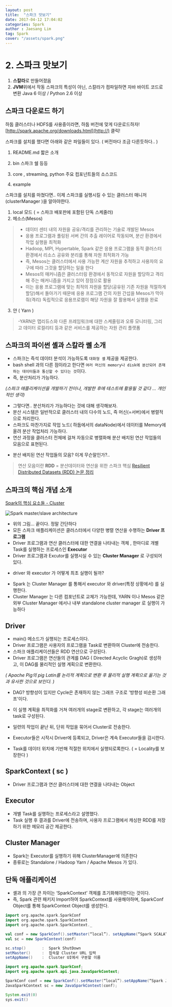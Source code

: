```yaml
---
layout: post
title:  "스파크 맛보기"
date: 2017-04-12 17:04:02
categories: Spark
author : Jaesang Lim
tag: Spark
cover: "/assets/spark.png"
---
```


# 2. 스파크 맛보기 

1. **스칼라**로 만들어졌음
2. **JVM**위에서 작동 
스파크의 특성이 아닌, 스칼라가 컴파일하면 자바 바이트 코드로 변환
Java 6 이상 / Python 2.6 이상

## 스파크 다운로드 하기 

하둡 클러스터나 HDFS를 사용중이라면, 하둡 버전에 맞게 다운로드하자!
[http://spark.apache.org/downloads.html](http://) 클릭!

스파크를 설치를 했다면 아래와 같은 파일들이 있다. ( 버전마다 조금 다른듯하다.. )
1. README.md
 짧은 소개

2. bin
스파크 쉘 등등
3. core , streaming, python
주요 컴포넌트들의 소스코드
4. example

스파크를 설치를 마쳤다면.. 이제 스파크를 실행시킬 수 있는 클러스터 매니저(clusterManager )을 알아야한다. 
1. local 모드 ( = 스파크 배포판에 포함된 단독 스케줄러)
2. 메소스(Mesos)
> - 데이터 센터 내의 자원을 공유/격리를 관리하는 기술로 개발된 Mesos
> - 응용 프로그램과 풀링된 서버 간의 추출 레이어로 작동되며, 분산 환경에서 작업 실행을 최적화
> - Hadoop, MPI, Hypertable, Spark 같은 응용 프로그램을 동적 클러스터 환경에서 리소스 공유와 분리를 통해 자원 최적화가 가능
> - 즉, Mesos는 클러스터에서 사용 가능한 계산 자원을 추적하고 사용자의 요구에 따라 그것을 할당하는 일을 한다
> - Mesos의 매커니즘은 클러스터링 환경에서 동적으로 자원을 할당하고 격리해 주는 매커니즘을 가지고 있어 장점으로 활용
> - 이는 응용 프로그램에 맞는 최적의 자원을 할당(공유된 기존 자원을 적절하게 할당)해서 돌아가기 때문에 응용 프로그램 간의 자원 간섭을 Mesos가 막아줘(격리) 독립적으로 응용프로램이 해당 자원을 잘 활용해서 실행을 완료
 
3. 얀 ( Yarn )
> -YARN은 맵리듀스와 다른 프레임워크에 대한 스케줄링과 오류 모니터링, 그리고 데이터 로컬리티 등과 같은 서비스를 제공하는 자원 관리 플랫폼





 
## 스파크의 파이썬 셸과 스칼라 쎌 소개

- 스파크는 즉석 데이터 분석이 가능하도록 `대화형 셸` 제공을 제공한다. 
- bash shell 과의 다른 점이라고 한다면 `여러 머신의 memory나 disk에 분산되어 존재하는 데이터들과 통신할 수 있다는 것`이다.
- 즉, 분산처리가 가능하다.

*(스파크 애플리케이션을 개발하기 전이나, 개발한 후에 테스트에 활용될 것 같다 ... 개인적인 생각)*

- 그렇다면.. 분산처리가 가능하다는 것에 대해 생각해보자.
- 분산 시스템은 일반적으로 클러스터 내의 다수의 노드, 즉 머신(=서버)에서 병렬적으로 처리한다. 
- 스파크도 마찬가지로 작업 노드( 하둡에서의 dataNode)에서 데이터를 Memory에 올려 분산 작업처리 가능하다.
- 연산 과정을 클러스터 전체에 걸쳐 자동으로 병렬화해 분산 배치된 연산 작업들의 모음으로 표현된다.

* 분산 배치된 연산 작업들의 모음? 이게 무슨말인가?..
> 연산 모음이란 **RDD** = 분산데이터와 연산을 위한 스파크 핵심
[Resilient Distributed Datasets (RDD) 논문 정리](https://www.slideshare.net/yongho/rdd-paper-review)

## 스파크의 핵심 개념 소개
[Spark의 핵심 요소들 - Cluster](https://www.slideshare.net/HyeonSeokChoi/cluster-spark?qid=ddfff5c9-4e43-4d93-b7c2-c7314e35b5ac&v=&b=&from_search=1 )

![Spark master/slave architecture](https://i.stack.imgur.com/cwrMN.png)

- 위의 그림... 끝이다. 정말 간단하다
- 모든 스파크 애플리케이션은 클러스터에서 다양한 병렬 연산을 수행하는 **Driver 프로그램** 
- Driver 프로그램과 연산 클러스터에 대한 연결을 나타내는 객체 , 한마디로 개별 Task를 실행하는 프로세스인 **Executor**
- Driver 프로그램과 Excutor를 실행시실 수 있는 **Cluster Manager** 로 구성되어 있다.

* driver 와 executor 가 어떻게 최초 실행이 될까? 
- Spark 는 Cluster Manager 를 통해서 executor 와 driver(특정 상황에서) 를 실행한다.
- Cluster Manager 는 다른 컴포넌트로 교체가 가능한데, YARN 이나 Mesos 같은 외부 Cluster Manager 에서나 내부 standalone cluster manager 로 실행이 가능하다


**Driver** 
--- 
- main() 메소드가 실행되는 프로세스이다. 
- Driver 프로그램은 사용자의 프로그램을 Task로 변환하여 Cluster에 전송한다.
- 스파크 애플리케이션들은 RDD 연산으로 구성된다. 
- Driver 프로그램은 연산들의 관계를 DAG ( Directed Acyclic Gragh)로 생성하고, 이 DAG를 물리적인 실행 계획으로 변환한다. 

*( Apache Pig의 pig Latin를 논리적 계획으로 변환 후 물리적 실행 계획으로 옮기는 것과 유사한 것으로 보인다. )*

- DAG? 방향성이 있지만 Cycle은 존재하지 않는 그래프 구조로 '방향성 비순환 그래프'이다.
- 이 실행 계획을 최적화를 거쳐 여러개의 stage로 변환하고, 각 stage는 여러개의 task로 구성된다. 
- 일련의 작업이 끝난 뒤, 단위 작업을 묶어서 Cluster로 전송한다. 

- Executor들은 시작시 Driver에 등록되고, Driver은 계속 Executor들을 감시한다.
- Task를 데이터 위치에 기반해 적절한 위치에서 실행되로록한다. ( = Locality를 보장한다 )

**SparkContext ( sc )**
---
- Driver 프로그램과 연산 클러스터에 대한 연결을 나타내는 Object

**Executor**
---
- 개별 Task를 실행하는 프로세스라고 설명했다. 
- Task 실행 후 결과를 Driver에 전송하며, 사용자 프로그램에서 캐싱한 RDD를 저장하기 위한 메모리 공간 제공한다. 

**Cluster Manager**
---
- Spark는 Executor를 실행하기 위해 ClusterManager에 의존한다
- 종류로는 Standalone / Hadoop Yarn / Apache Mesos 가 있다. 

## 단독 애플리케이션 

- 셸과 의 가장 큰 차이는 ‘SparkContext’ 객체를 초기화해야한다는 것이다.
- 즉, Spark 관련 패키지 Import하여 SparkContext를 사용해야하며, SparkConf Object를 통해 SparkContext Object를 생성한다.  

``` scala
import org.apache.spark.SparkConf
import org.apache.spark.SparkContext
import org.apache.spark.SparkContext._

val conf = new SparkConf().setMaster(“local”). setAppName(“Spark SCALA”)
val sc = new SparkContext(conf)

sc.stop()       :  Spark ShutDown
setMaster()     :  접속할 Cluster URL 입력
setAppName()    :  Cluster UI에서 구분할 이름  


```
```` java
import org.apache.spark.SparkConf;
import org.apache.spark.api.java.JavaSparkContext;

SparkConf conf = new SparkConf().setMaster(“local”).setAppName(“Spark JAVA”);
JavaSparkContext sc = new JavaSparkContext(conf);

System.exit(0)
sys.exit()

````
